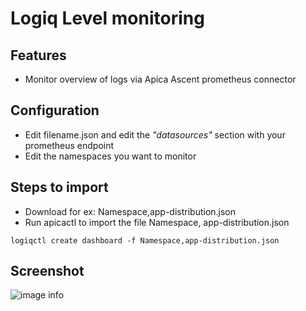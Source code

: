 # Logiq Level monitoring

## Features
* Monitor overview of logs via Apica Ascent prometheus connector

## Configuration

* Edit filename.json and edit the *"datasources"* section with your prometheus endpoint
* Edit the namespaces you want to monitor 


## Steps to import

* Download for ex: Namespace,app-distribution.json
* Run apicactl to import the file Namespace, app-distribution.json

```
logiqctl create dashboard -f Namespace,app-distribution.json

```

## Screenshot

![image info](./Namespace,app-distribution.png)